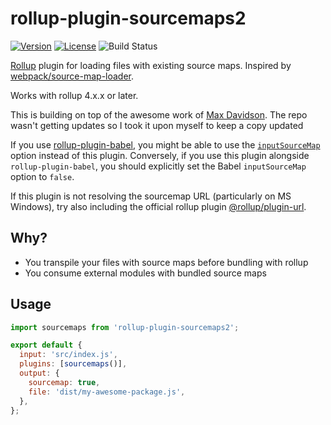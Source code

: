 # rollup-plugin-sourcemaps2

[![Version](https://img.shields.io/npm/v/rollup-plugin-sourcemaps2.svg)](https://www.npmjs.com/package/rollup-plugin-sourcemaps2)
[![License](https://img.shields.io/npm/l/rollup-plugin-sourcemaps2.svg)](https://github.com/2wce/rollup-plugin-sourcemaps/blob/main/LICENSE)
![Build Status](https://github.com/2wce/rollup-plugin-sourcemaps/actions/workflows/release.yml/badge.svg)

[Rollup](https://rollupjs.org) plugin for loading files with existing source maps.
Inspired by [webpack/source-map-loader](https://github.com/webpack/source-map-loader).

Works with rollup 4.x.x or later.

This is building on top of the awesome work of [Max Davidson](https://github.com/maxdavidson/rollup-plugin-sourcemaps). The repo wasn't getting updates so I took it upon myself to keep a copy updated

If you use [rollup-plugin-babel](https://github.com/rollup/rollup-plugin-babel),
you might be able to use the [`inputSourceMap`](https://babeljs.io/docs/en/options#inputsourcemap) option instead of this plugin. Conversely, if you use this plugin alongside `rollup-plugin-babel`, you should explicitly set the Babel `inputSourceMap` option to `false`.

If this plugin is not resolving the sourcemap URL (particularly on MS Windows), try also including the official rollup plugin [@rollup/plugin-url](https://github.com/rollup/plugins/tree/master/packages/url).

## Why?

- You transpile your files with source maps before bundling with rollup
- You consume external modules with bundled source maps

## Usage

```javascript
import sourcemaps from 'rollup-plugin-sourcemaps2';

export default {
  input: 'src/index.js',
  plugins: [sourcemaps()],
  output: {
    sourcemap: true,
    file: 'dist/my-awesome-package.js',
  },
};
```
